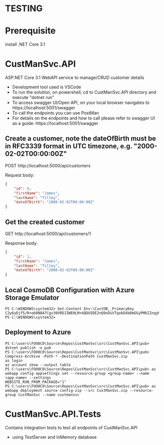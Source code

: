 # TESTING
# Prerequisite
install .NET Core 3.1

# CustManSvc.API
ASP.NET Core 3.1 WebAPI service to manage/CRUD customer details

- Development tool used is VSCode
- To run the solution, on powershell, cd to CustManSvc.API directory and execute "dotnet run"
- To access swagger UI/Open API, on your local browser navigates to https://localhost:5001/swagger
- To call the endpoints you can use PostMan
- For details on the endpoints and how to call please refer to swagger UI as a guide: https://localhost:5001/swagger

## Create a customer, note the dateOfBirth must be in RFC3339 format in UTC timezone, e.g. "2000-02-02T00:00:00Z"
POST http://localhost:5000/api/customers

Request body:
```json
{
	"id": 0,
	"firstName": "James",
	"lastName": "Tilley",
	"dateOfBirth": "2000-02-02T00:00:00Z"
}
```

## Get the created customer
GET http://localhost:5000/api/customers/1

Response body:
```json
{
    "id": 1,
    "firstName": "James",
    "lastName": "Tilley",
    "dateOfBirth": "2000-02-02T00:00:00Z"
}
```
## Local CosmoDB Configuration with Azure Storage Emulator
```PS C:\WINDOWS\system32> $Env:CustDB__PrimaryKey='C2y6yDjf5/R+ob0N8A7Cgv30VRDJIWEHLM+4QDU5DE2nQ9nDuVTqobD4b8mGGyPMbIZnqyMsEcaGQy67XIw/Jw=='
PS C:\WINDOWS\system32> Get-Content Env:\CustDB__PrimaryKey
C2y6yDjf5/R+ob0N8A7Cgv30VRDJIWEHLM+4QDU5DE2nQ9nDuVTqobD4b8mGGyPMbIZnqyMsEcaGQy67XIw/Jw==
PS C:\WINDOWS\system32>
```

## Deployment to Azure
```PS C:\users\FOO0C0\Source\Repos\CustManSvc\src\CustManSvc.API\pub> cd .\CustManSvc.API\
PS C:\users\FOO0C0\Source\Repos\CustManSvc\src\CustManSvc.API\pub> dotnet publish -o pub
PS C:\users\FOO0C0\Source\Repos\CustManSvc\src\CustManSvc.API\pub> Compress-Archive -Path * -DestinationPath CustManSvc.zip
az login
az account show --output table
PS C:\users\FOO0C0\Source\Repos\CustManSvc\src\CustManSvc.API\pub> az webapp config appsettings set --resource-group <group-name> --name <app-name> --settings 
WEBSITE_RUN_FROM_PACKAGE="1"
PS C:\users\FOO0C0\Source\Repos\CustManSvc\src\CustManSvc.API\pub> az webapp deployment source config-zip --src CustManSvc.zip --resource-group CustManSvc --name custmansvc
```
# CustManSvc.API.Tests
Contains integration tests to test all endpoints of CustManSvc.API
- using TestServer and InMemory database

